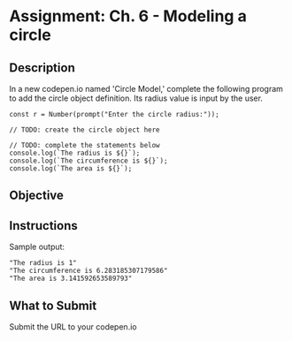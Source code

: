 # Assignment: Ch. 6 - Modeling a circle

## Description

In a new codepen.io named 'Circle Model,' complete the following program to add the circle object definition. Its radius value is input by the user.

```
const r = Number(prompt("Enter the circle radius:")); 

// TODO: create the circle object here

// TODO: complete the statements below
console.log(`The radius is ${}`);
console.log(`The circumference is ${}`);  
console.log(`The area is ${}`);
```

## Objective

## Instructions

Sample output:

```
"The radius is 1"
"The circumference is 6.283185307179586"
"The area is 3.141592653589793"
```

## What to Submit

Submit the URL to your codepen.io
